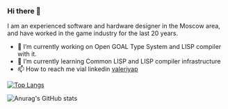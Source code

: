 ### Hi there 👋

I am an experienced software and hardware designer in the Moscow area, and have worked in the game industry for the last 20 years.

- 🔭 I’m currently working on Open GOAL Type System and LISP compiler with it.
- 🌱 I’m currently learning Common LISP and LISP compiler infrastructure
- 📫 How to reach me vial linkedin [valeriyap](https://www.linkedin.com/in/valeriyap/)

[![Top Langs](https://github-readme-stats.vercel.app/api/top-langs/?username=hww&layout=compact)](https://github.com/hww/github-readme-stats)

![Anurag's GitHub stats](https://github-readme-stats.vercel.app/api?username=hww&show_icons=true)
